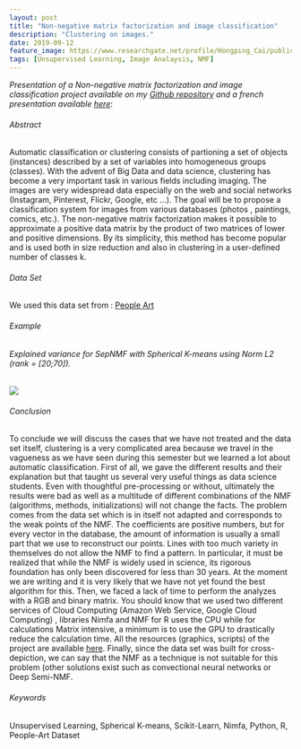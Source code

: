 ```yaml
---
layout: post
title: "Non-negative matrix factorization and image classification"
description: "Clustering on images."
date: 2019-09-12
feature_image: https://www.researchgate.net/profile/Hongping_Cai/publication/290324486/figure/fig4/AS:613900601012249@1523376717327/Our-photo-art-dataset-containing-50-object-categories-Each-category-is-displayed-with.png
tags: [Unsupervised Learning, Image Analaysis, NMF]
---
```


*Presentation of a Non-negative matrix factorization and image classification project available on my [Github repository](https://github.com/mbenhamd/nmf-ter) and a french presentation available [here](https://github.com/mbenhamd/ter-presentation-beamer)*\:

###### Abstract

Automatic classification or clustering consists of partioning a set of objects (instances) described by a set of variables into homogeneous groups (classes). With the advent of Big Data and data science, clustering has become a very important task in various fields including imaging. The images are very widespread data especially on the web and social networks (Instagram, Pinterest, Flickr, Google, etc …). The goal will be to propose a classification system for images from various databases (photos , paintings, comics, etc.). The non-negative matrix factorization makes it possible to approximate a positive data matrix by the product of two matrices of lower and positive dimensions. By its simplicity, this method has become popular and is used both in size reduction and also in clustering in a user-defined number of classes k.
<!--more-->

###### Data Set

We used this data set from : [People Art](https://github.com/BathVisArtData/PeopleArt)

###### Example

###### Explained variance for SepNMF with Spherical K-means using Norm L2 (rank = \[20;70\]).

![](https://github.com/mbenhamd/nmf-ter/blob/master/nmf_result/sepnmf-norm-2-skmeans--EVAR.png?raw=true)

###### Conclusion

To conclude we will discuss the cases that we have not treated and the data set itself, clustering is a very complicated area because we travel in the vagueness as we have seen during this semester but we learned a lot about automatic classification. First of all, we gave the different results and their explanation but that taught us several very useful things as data science students. Even with thoughtful pre-processing or without, ultimately the results were bad as well as a multitude of different combinations of the NMF (algorithms, methods, initializations) will not change the facts. The problem comes from the data set which is in itself not adapted and corresponds to the weak points of the NMF. The coefficients are positive numbers, but for every vector in the database, the amount of information is usually a small part that we use to reconstruct our points. Lines with too much variety in themselves do not allow the NMF to find a pattern. In particular, it must be realized that while the NMF is widely used in science, its rigorous foundation has only been discovered for less than 30 years. At the moment we are writing and it is very likely that we have not yet found the best algorithm for this. Then, we faced a lack of time to perform the analyzes with a RGB and binary matrix. You should know that we used two different services of Cloud Computing (Amazon Web Service, Google Cloud Computing) , libraries Nimfa and NMF for R uses the CPU while for calculations Matrix intensive, a minimum is to use the GPU to drastically reduce the calculation time. All the resources (graphics, scripts) of the project are available [here](https://github.com/mbenhamd/nmf-ter). Finally, since the data set was built for cross-depiction, we can say that the NMF as a technique is not suitable for this problem (other solutions exist such as convectional neural networks or Deep Semi-NMF.

###### Keywords

Unsupervised Learning, Spherical K-means, Scikit-Learn, Nimfa, Python, R, People-Art Dataset